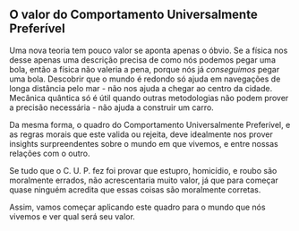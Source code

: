 ## O valor do Comportamento Universalmente Preferível

Uma nova teoria tem pouco valor se aponta apenas o óbvio. Se a física nos desse apenas uma descrição precisa de como nós podemos pegar uma bola, então a física não valeria a pena, porque nós já *conseguimos* pegar uma bola. Descobrir que o mundo é redondo só ajuda em navegações de longa distância pelo mar - não nos ajuda a chegar ao centro da cidade. Mecânica quântica só é útil quando outras metodologias não podem prover a precisão necessária - não ajuda a construir um carro.

Da mesma forma, o quadro do Comportamento Universalmente Preferível, e as regras morais que este valida ou rejeita, deve idealmente nos prover insights surpreendentes sobre o mundo em que vivemos, e entre nossas relações com o outro.

Se tudo que o C. U. P. fez foi provar que estupro, homicídio, e roubo são moralmente errados, não acrescentaria muito valor, já que para começar quase ninguém acredita que essas coisas são moralmente corretas.

Assim, vamos começar aplicando este quadro para o mundo que nós vivemos e ver qual será seu valor.